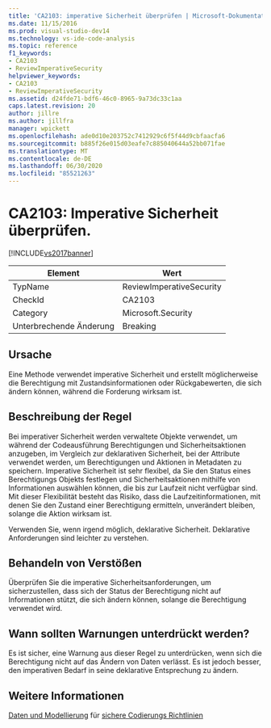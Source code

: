 ```yaml
---
title: 'CA2103: imperative Sicherheit überprüfen | Microsoft-Dokumentation'
ms.date: 11/15/2016
ms.prod: visual-studio-dev14
ms.technology: vs-ide-code-analysis
ms.topic: reference
f1_keywords:
- CA2103
- ReviewImperativeSecurity
helpviewer_keywords:
- CA2103
- ReviewImperativeSecurity
ms.assetid: d24fde71-bdf6-46c0-8965-9a73dc33c1aa
caps.latest.revision: 20
author: jillre
ms.author: jillfra
manager: wpickett
ms.openlocfilehash: ade0d10e203752c7412929c6f5f44d9cbfaacfa6
ms.sourcegitcommit: b885f26e015d03eafe7c885040644a52bb071fae
ms.translationtype: MT
ms.contentlocale: de-DE
ms.lasthandoff: 06/30/2020
ms.locfileid: "85521263"
---
```

# <a name="ca2103-review-imperative-security"></a>CA2103: Imperative Sicherheit überprüfen.
[!INCLUDE[vs2017banner](../includes/vs2017banner.md)]

|Element|Wert|
|-|-|
|TypName|ReviewImperativeSecurity|
|CheckId|CA2103|
|Category|Microsoft.Security|
|Unterbrechende Änderung|Breaking|

## <a name="cause"></a>Ursache
 Eine Methode verwendet imperative Sicherheit und erstellt möglicherweise die Berechtigung mit Zustandsinformationen oder Rückgabewerten, die sich ändern können, während die Forderung wirksam ist.

## <a name="rule-description"></a>Beschreibung der Regel
 Bei imperativer Sicherheit werden verwaltete Objekte verwendet, um während der Codeausführung Berechtigungen und Sicherheitsaktionen anzugeben, im Vergleich zur deklarativen Sicherheit, bei der Attribute verwendet werden, um Berechtigungen und Aktionen in Metadaten zu speichern. Imperative Sicherheit ist sehr flexibel, da Sie den Status eines Berechtigungs Objekts festlegen und Sicherheitsaktionen mithilfe von Informationen auswählen können, die bis zur Laufzeit nicht verfügbar sind. Mit dieser Flexibilität besteht das Risiko, dass die Laufzeitinformationen, mit denen Sie den Zustand einer Berechtigung ermitteln, unverändert bleiben, solange die Aktion wirksam ist.

 Verwenden Sie, wenn irgend möglich, deklarative Sicherheit. Deklarative Anforderungen sind leichter zu verstehen.

## <a name="how-to-fix-violations"></a>Behandeln von Verstößen
 Überprüfen Sie die imperative Sicherheitsanforderungen, um sicherzustellen, dass sich der Status der Berechtigung nicht auf Informationen stützt, die sich ändern können, solange die Berechtigung verwendet wird.

## <a name="when-to-suppress-warnings"></a>Wann sollten Warnungen unterdrückt werden?
 Es ist sicher, eine Warnung aus dieser Regel zu unterdrücken, wenn sich die Berechtigung nicht auf das Ändern von Daten verlässt. Es ist jedoch besser, den imperativen Bedarf in seine deklarative Entsprechung zu ändern.

## <a name="see-also"></a>Weitere Informationen
 [Daten und Modellierung](https://msdn.microsoft.com/library/8c37635d-e2c1-4b64-a258-61d9e87405e6) für [sichere Codierungs Richtlinien](https://msdn.microsoft.com/library/4f882d94-262b-4494-b0a6-ba9ba1f5f177)
